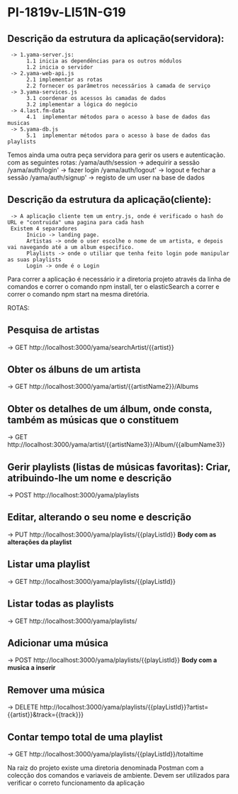 # PI-1819v-LI51N-G19

Descrição da estrutura da aplicação(servidora):
-
     -> 1.yama-server.js:
          1.1 inicia as dependências para os outros módulos
          1.2 inicia o servidor 
     -> 2.yama-web-api.js
          2.1 implementar as rotas 
          2.2 fornecer os parâmetros necessários à camada de serviço 
     -> 3.yama-services.js
          3.1 coordenar os acessos às camadas de dados 
          3.2 implementar a lógica do negócio 
     -> 4.last.fm-data
          4.1  implementar métodos para o acesso à base de dados das musicas
     -> 5.yama-db.js
          5.1  implementar métodos para o acesso à base de dados das playlists

Temos ainda uma outra peça servidora para gerir os users e autenticação.
com as seguintes rotas:
     /yama/auth/session -> adequirir a sessão
     /yama/auth/login' -> fazer login
     /yama/auth/logout' -> logout e fechar a sessão
     /yama/auth/signup' -> registo de um user na base de dados


Descrição da estrutura da aplicação(cliente):
-
     -> A aplicação cliente tem um entry.js, onde é verificado o hash do URL e "contruida" uma pagina para cada hash
     Existem 4 separadores
          Inicio -> landing page.
          Artistas -> onde o user escolhe o nome de um artista, e depois vai navegando até a um album especifico.
          Playlists -> onde o utiliar que tenha feito login pode manipular as suas playlists
          Login -> onde é o Login
          
          
Para correr a aplicação é necessário ir a diretoria projeto através da linha de comandos e correr o comando npm install, ter o elasticSearch a correr e correr o comando npm start na mesma diretória.

 


ROTAS:

Pesquisa de artistas 
-
 -> GET http://localhost:3000/yama/searchArtist/{{artist}}
 
Obter os álbuns de um artista 
-
 -> GET http://localhost:3000/yama/artist/{{artistName2}}/Albums
 
Obter os detalhes de um álbum, onde consta, também as músicas que o constituem
-
 -> GET http://localhost:3000/yama/artist/{{artistName3}}/Album/{{albumName3}}
 
Gerir playlists (listas de músicas favoritas):
Criar, atribuindo-lhe um nome e descrição
-
 -> POST http://localhost:3000/yama/playlists
 
Editar, alterando o seu nome e descrição
-
-> PUT http://localhost:3000/yama/playlists/{{playListId}}  **Body com as alterações da playlist**

Listar uma playlist 
-
-> GET http://localhost:3000/yama/playlists/{{playListId}}

Listar todas as playlists
-
-> GET http://localhost:3000/yama/playlists/

Adicionar uma música
-
-> POST http://localhost:3000/yama/playlists/{{playListId}}    **Body com a musica a inserir**

Remover uma música
-
-> DELETE http://localhost:3000/yama/playlists/{{playListId}}?artist={{artist}}&track={{track}}}  

Contar tempo total de uma playlist
-
-> GET http://localhost:3000/yama/playlists/{{playListId}}/totaltime


Na raiz do projeto existe uma diretoria denominada Postman com a colecção dos comandos e variaveis de ambiente.
Devem ser utilizados para verificar o correto funcionamento da aplicação
